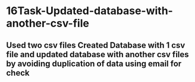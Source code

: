 # 16Task-Updated-database-with-another-csv-file
## Used two csv files Created Database with 1 csv file and updated database with another csv files by avoiding duplication of data using email for check
